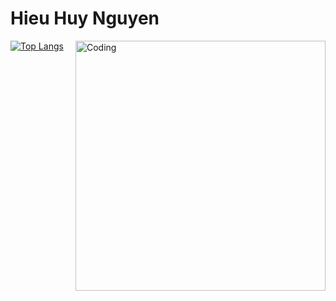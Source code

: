 # Hieu Huy Nguyen
<img align="right" alt="Coding" width="400" src="add your link 
  here">
[![Top Langs](https://github-readme-stats.vercel.app/api/top-langs/?username=HieuHuyNguyenzz&layout=donut-vertical&show_icons=true&theme=dark)](https://github.com/anuraghazra/github-readme-stats)
